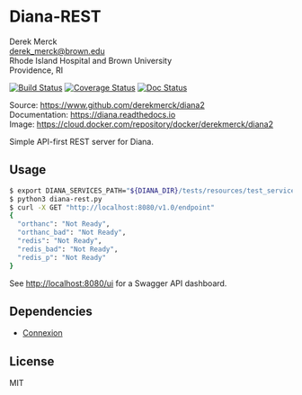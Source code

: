Diana-REST
=================

Derek Merck  
<derek_merck@brown.edu>  
Rhode Island Hospital and Brown University  
Providence, RI  

[![Build Status](https://travis-ci.org/derekmerck/diana2.svg?branch=master)](https://travis-ci.org/derekmerck/diana2)
[![Coverage Status](https://codecov.io/gh/derekmerck/diana2/branch/master/graph/badge.svg)](https://codecov.io/gh/derekmerck/diana2)
[![Doc Status](https://readthedocs.org/projects/diana/badge/?version=latest)](https://diana.readthedocs.io/en/latest/?badge=latest)

Source: <https://www.github.com/derekmerck/diana2>  
Documentation: <https://diana.readthedocs.io>  
Image:  <https://cloud.docker.com/repository/docker/derekmerck/diana2>


Simple API-first REST server for Diana. 

Usage
-------------

```bash
$ export DIANA_SERVICES_PATH="${DIANA_DIR}/tests/resources/test_services.yml"
$ python3 diana-rest.py
$ curl -X GET "http://localhost:8080/v1.0/endpoint"
{
  "orthanc": "Not Ready",
  "orthanc_bad": "Not Ready",
  "redis": "Not Ready",
  "redis_bad": "Not Ready",
  "redis_p": "Not Ready"
}
```

See <http://localhost:8080/ui> for a Swagger API dashboard.


Dependencies
-------------

- [Connexion](https://connexion.readthedocs.io/en/latest/index.html)


License
-------------

MIT


